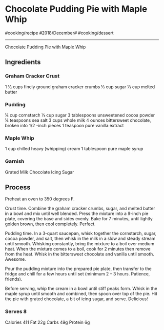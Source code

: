 # Chocolate Pudding Pie with Maple Whip
#cooking/recipe #2018/December# #cooking/dessert
- - - -
[Chocolate Pudding Pie with Maple Whip](https://dennistheprescott.com/2018/10/14/chocolate-pudding-pie-with-maple-whip/)

## Ingredients
### Graham Cracker Crust
1 ½ cups finely ground graham cracker crumbs
⅓ cup sugar
⅓ cup melted butter

### Pudding
¼ cup cornstarch
⅓ cup sugar
3 tablespoons unsweetened cocoa powder
¼ teaspoons sea salt
3 cups whole milk
4 ounces bittersweet chocolate, broken into 1/2 -inch pieces
1 teaspoon pure vanilla extract

### Maple Whip
1 cup chilled heavy (whipping) cream
1 tablespoon pure maple syrup

### Garnish
Grated Milk Chocolate
Icing Sugar

## Process
Preheat an oven to 350 degrees F.

Crust time. Combine the graham cracker crumbs, sugar, and melted butter in a bowl and mix until well blended. Press the mixture into a 9-inch pie plate, covering the base and sides evenly. Bake for 7 minutes, until lightly golden brown, then cool completely. Perfect.

Pudding time. In a 3-quart saucepan, whisk together the cornstarch, sugar, cocoa powder, and salt, then whisk in the milk in a slow and steady stream until smooth. Whisking constantly, bring the mixture to a boil over medium heat. When the mixture comes to a boil, cook for 2 minutes then remove from the heat. Whisk in the bittersweet chocolate and vanilla until smooth. Awesome.

Pour the pudding mixture into the prepared pie plate, then transfer to the fridge and chill for a few hours until set (minimum 2 – 3 hours. Patience, friends).

Before serving, whip the cream in a bowl until stiff peaks form. Whisk in the maple syrup until smooth and combined, then spoon over top of the pie. Hit the pie with grated chocolate, a bit of icing sugar, and serve. Delicious!

### Serves 8
Calories 411
Fat 22g
Carbs 49g
Protein 6g
